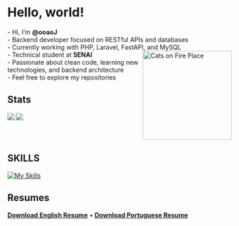 <h1>Hello, world!</h1> 
<div>
  <p align="left">
    - Hi, I’m <strong>@ooaoJ</strong><br>
    - Backend developer focused on RESTful APIs and databases<br>
    - Currently working with PHP, Laravel, FastAPI, and MySQL<br>
    <img align="right" src="https://imgur.com/CzGWxDK.gif" alt="Cats on Fire Place" width="200">
    - Technical student at <strong>SENAI</strong><br>
    - Passionate about clean code, learning new technologies, and backend architecture<br>
    - Feel free to explore my repositories<br>
  </p>
</div>

<h2>Stats</h2> 
<div>
  <img src="https://github-readme-stats.vercel.app/api/top-langs/?username=ooaoJ&layout=compact&langs_count=6&theme=github_dark_dimmed&hide=html">
  <img align="left" src="https://github-readme-stats.vercel.app/api?username=ooaoJ&layout=compact&theme=github_dark_dimmed&hide=prs">
</div>

<br clear="both" />

<h2>SKILLS</h2> 

[![My Skills](https://skillicons.dev/icons?i=js,git,mysql,postman,php,laravel)](https://skillicons.dev)

<h2>Resumes</h2>
<p>
  <a href="https://github.com/user-attachments/files/21044957/english-cv.pdf"><strong>Download English Resume</strong></a> • 
  <a href="https://github.com/user-attachments/files/21044940/portuguese-cv.pdf"><strong>Download Portuguese Resume</strong></a>
</p>

<!---
ooaoJ/ooaoJ is a professional repository — its `README.md` appears on your GitHub profile.
You can click the Preview link to check your visual identity.
--->
